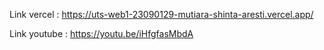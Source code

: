 Link vercel : https://uts-web1-23090129-mutiara-shinta-aresti.vercel.app/

Link youtube : https://youtu.be/iHfgfasMbdA

